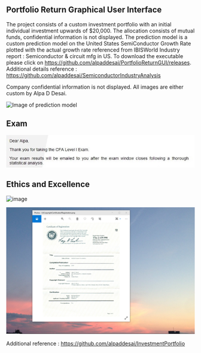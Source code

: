 ## Portfolio Return Graphical User Interface

The project consists of a custom investment portfolio with an initial individual investment upwards of $20,000. The allocation consists of mutual funds, confidential information is not displayed. The prediction  model is a custom prediction model on the United States SemiConductor Growth Rate plotted with the actual growth rate referenced from IBISWorld Industry report : Semiconductor & circuit  mfg in US. To download the executable please click on https://github.com/alpaddesai/PortfolioReturnGUI/releases. Additional details reference : https://github.com/alpaddesai/SemiconductorIndustryAnalysis

Company confidential information is not displayed. All images are either custom by Alpa D Desai. 

![Image of prediction model](PortfolioReturnGraphicalUserInterfaceImage.jpg) 

## Exam
![image](CFAExam.jpg)

## Ethics and Excellence 
![image](EthicsandExcellence.png)

![image](USCopyrightCertificate.png)

Additional reference : https://github.com/alpaddesai/InvestmentPortfolio
